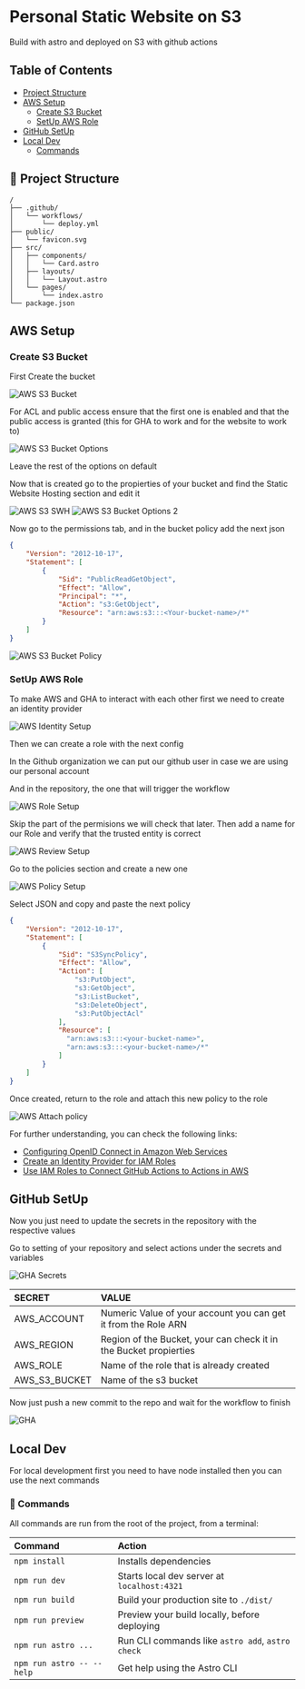 # Personal Static Website on S3

Build with astro and deployed on S3 with github actions

## Table of Contents
- [Project Structure](#-project-structure)
- [AWS Setup](#aws-setup)
  - [Create S3 Bucket](#create-s3-bucket)
  - [SetUp AWS Role](#setup-aws-role)
- [GitHub SetUp](#github-setup)
- [Local Dev](#local-dev)
  - [Commands](#-commands)



## 🚀 Project Structure

```text
/
├── .github/
│   └── workflows/
│       └── deploy.yml
├── public/
│   └── favicon.svg
├── src/
│   ├── components/
│   │   └── Card.astro
│   ├── layouts/
│   │   └── Layout.astro
│   └── pages/
│       └── index.astro
└── package.json
```

## AWS Setup

### Create S3 Bucket

First Create the bucket

![AWS S3 Bucket](./Images/CreateBucket1.png)

For ACL and public access ensure that the first one is enabled and that the public access is granted (this for GHA to work and for the website to work to)

![AWS S3 Bucket Options](./Images/Bucket2.png)

Leave the rest of the options on default

Now that is created go to the propierties of your bucket and find the Static Website Hosting section and edit it

![AWS S3 SWH](./Images/SHOptions.png)
![AWS S3 Bucket Options 2](./Images/SWebsiteH.png)

Now go to the permissions tab, and in the bucket policy add the next json

```json
{
    "Version": "2012-10-17",
    "Statement": [
        {
            "Sid": "PublicReadGetObject",
            "Effect": "Allow",
            "Principal": "*",
            "Action": "s3:GetObject",
            "Resource": "arn:aws:s3:::<Your-bucket-name>/*"
        }
    ]
}
```
![AWS S3 Bucket Policy](./Images/BucketPolicy.png)

### SetUp AWS Role

To make AWS and GHA to interact with each other first we need to create an identity provider

![AWS Identity Setup](./Images/IdentityProvider.png)

Then we can create a role with the next config

In the Github organization we can put our github user in case we are using our personal account

And in the repository, the one that will trigger the workflow

![AWS Role Setup](./Images/CreateRole.png)

Skip the part of the permisions we will check that later. Then add a name for our Role and verify that the trusted entity is correct

![AWS Review Setup](./Images/ReviewCreateRole.png)

Go to the policies section and create a new one

![AWS Policy Setup](./Images/CreatePolicy.png)

Select JSON and copy and paste the next policy 

```json
{
    "Version": "2012-10-17",
    "Statement": [
        {
            "Sid": "S3SyncPolicy",
            "Effect": "Allow",
            "Action": [
                "s3:PutObject",
                "s3:GetObject",
                "s3:ListBucket",
                "s3:DeleteObject",
                "s3:PutObjectAcl"
            ],
            "Resource": [
              "arn:aws:s3:::<your-bucket-name>",
              "arn:aws:s3:::<your-bucket-name>/*"
            ]
        }
    ]
}
```

Once created, return to the role and attach this new policy to the role

![AWS Attach policy](./Images/AttachingPolicy.png)

For further understanding, you can check the following links:

- [Configuring OpenID Connect in Amazon Web Services](https://docs.github.com/en/actions/deployment/security-hardening-your-deployments/configuring-openid-connect-in-amazon-web-services)
- [Create an Identity Provider for IAM Roles](https://docs.aws.amazon.com/IAM/latest/UserGuide/id_roles_providers_create_oidc.html)
- [Use IAM Roles to Connect GitHub Actions to Actions in AWS](https://aws.amazon.com/blogs/security/use-iam-roles-to-connect-github-actions-to-actions-in-aws/)

## GitHub SetUp

Now you just need to update the secrets in the repository with the respective values

Go to setting of your repository and select actions under the secrets and variables

![GHA Secrets](./Images/Secrets.png)

| SECRET        | VALUE                                                             |
| :------------ | :---------------------------------------------------------------- |
| AWS_ACCOUNT   | Numeric Value of your account you can get it from the Role ARN    |
| AWS_REGION    | Region of the Bucket, your can check it in the Bucket propierties |
| AWS_ROLE      | Name of the role that is already created                          |
| AWS_S3_BUCKET | Name of the s3 bucket                                             |

Now just push a new commit to the repo and wait for the workflow to finish

![GHA](./Images/GHA.png)

## Local Dev

For local development first you need to have node installed then you can use the next commands

### 🧞 Commands

All commands are run from the root of the project, from a terminal:

| Command                   | Action                                           |
| :------------------------ | :----------------------------------------------- |
| `npm install`             | Installs dependencies                            |
| `npm run dev`             | Starts local dev server at `localhost:4321`      |
| `npm run build`           | Build your production site to `./dist/`          |
| `npm run preview`         | Preview your build locally, before deploying     |
| `npm run astro ...`       | Run CLI commands like `astro add`, `astro check` |
| `npm run astro -- --help` | Get help using the Astro CLI                     |
